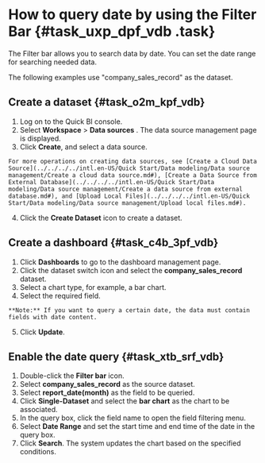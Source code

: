 # How to query date by using the Filter Bar {#task_uxp_dpf_vdb .task}

The Filter bar allows you to search data by date. You can set the date range for searching needed data.

The following examples use "company\_sales\_record" as the dataset.

## Create a dataset {#task_o2m_kpf_vdb}

1.   Log on to the Quick BI console. 
2.   Select **Workspace** \> **Data sources** . The data source management page is displayed. 
3.   Click **Create**, and select a data source. 

    For more operations on creating data sources, see [Create a Cloud Data Source](../../../../intl.en-US/Quick Start/Data modeling/Data source management/Create a cloud data source.md#), [Create a Data Source from External Database](../../../../intl.en-US/Quick Start/Data modeling/Data source management/Create a data source from external database.md#), and [Upload Local Files](../../../../intl.en-US/Quick Start/Data modeling/Data source management/Upload local files.md#).

4.   Click the **Create Dataset** icon to create a dataset. 

## Create a dashboard {#task_c4b_3pf_vdb}

1.   Click **Dashboards** to go to the dashboard management page. 
2.   Click the dataset switch icon and select the **company\_sales\_record** dataset. 
3.   Select a chart type, for example, a bar chart. 
4.   Select the required field. 

    **Note:** If you want to query a certain date, the data must contain fields with date content.

5.   Click **Update**.  

## Enable the date query {#task_xtb_srf_vdb}

1.   Double-click the **Filter bar** icon. 
2.   Select **company\_sales\_record** as the source dataset. 
3.   Select **report\_date\(month\)** as the field to be queried. 
4.   Click **Single-Dataset** and select the **bar chart** as the chart to be associated. 
5.   In the query box, click the field name to open the field filtering menu. 
6.   Select **Date Range** and set the start time and end time of the date in the query box. 
7.   Click **Search**. The system updates the chart based on the specified conditions. 

